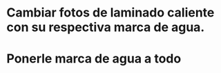 # Cambiar fotos de laminado caliente con su respectiva marca de agua.
# Ponerle marca de agua a todo